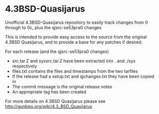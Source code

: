 # 4.3BSD-Quasijarus
Unofficial 4.3BSD-Quasijarus repository to easily track changes from 0 through to 0c, plus the qjsrc-se53pra0 changes

This is intended to provide easy access to the source from the original 4.3BSD Quasijarus, and to provide a base for any patches if desired.

For each release (and the qjsrc-se53pra0 changes)
* src.tar.Z and syssrc.tar.Z have been extracted into . and ./sys respectively
* files.txt contains the files and timestamps from the two tarfiles
* If the release had a setup.txt and qjchanges.txt they have been copied in
* The commit message is the original release notes
* An appropriate tag has been created

For more details on 4.3BSD Quasijarus please see http://gunkies.org/wiki/4.3_BSD_Quasijarus
